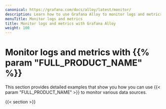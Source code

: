 ```yaml
---
canonical: https://grafana.com/docs/alloy/latest/monitor/
description: Learn how to use Grafana Alloy to monitor logs and metrics
menuTitle: Monitor logs and metrics
title: Monitor logs and metrics with Grafana Alloy
weight: 100
---
```


# Monitor logs and metrics with {{% param "FULL_PRODUCT_NAME" %}}

This section provides detailed examples that show you how you can use {{< param "FULL_PRODUCT_NAME" >}} to monitor various data sources.

{{< section >}}
